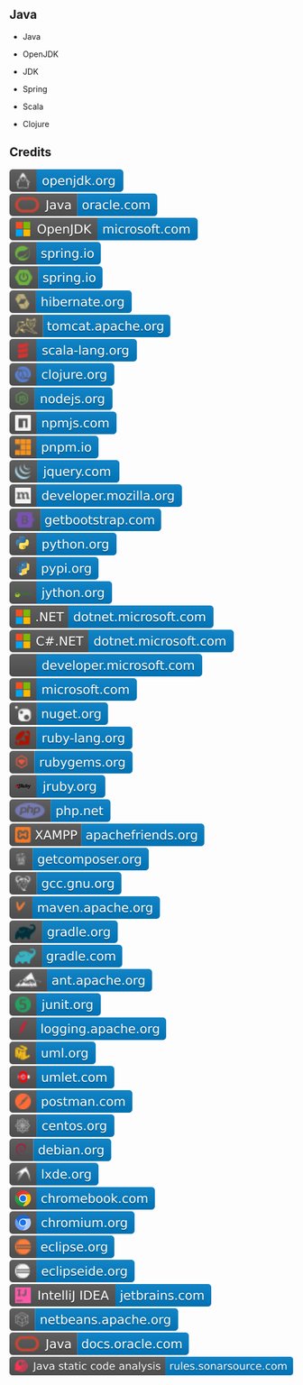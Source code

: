 Java
----

- Java

- OpenJDK

- JDK

- Spring

- Scala

- Clojure

Credits
-------
[![image](
Credits/openjdk.org.svg)](https://openjdk.org/)  
[![image](
Credits/Java-oracle.com.svg)](https://oracle.com/java/)  
[![image](
Credits/OpenJDK-microsoft.com.svg)](https://microsoft.com/openjdk/)<!--[![image](
Credits/java.com.svg)](https://java.com/)  
[![image](
Credits/dev.java.svg)](https://dev.java/)  
[![image](
Credits/inside.java.svg)](https://inside.java/)-->  
[![image](
Credits/spring.io.svg)](https://spring.io/)  
[![image](
Credits/Spring-Boot-spring.io.svg)](https://spring.io/projects/spring-boot/)  
[![image](
Credits/hibernate.org.svg)](https://hibernate.org/)  
[![image](
Credits/tomcat.apache.org.svg)](https://tomcat.apache.org/)  
[![image](
Credits/scala-lang.org.svg)](https://scala-lang.org/)  
[![image](
Credits/clojure.org.svg)](https://clojure.org/)  
[![image](
Credits/nodejs.org.svg)](https://nodejs.org/)  
[![image](
Credits/npmjs.com.svg)](https://npmjs.com/)  
[![image](
Credits/pnpm.io.svg)](https://pnpm.io/)  
[![image](
Credits/jquery.com.svg)](https://jquery.com/)  
[![image](
Credits/developer.mozilla.org.svg)](https://developer.mozilla.org/)  
[![image](
Credits/getbootstrap.com.svg)](https://getbootstrap.com/)  
[![image](
Credits/python.org.svg)](https://python.org/)  
[![image](
Credits/pypi.org.svg)](https://pypi.org/)  
[![image](
Credits/jython.org.svg)](https://jython.org/)  
[![image](
Credits/CS.NET-dotnet.microsoft.com.svg)](https://dotnet.microsoft.com/)  
[![image](
Credits/CS-dotnet.microsoft.com.svg)](https://dotnet.microsoft.com/languages/csharp/)<!--[![image](
Credits/dotnet.microsoft.com.svg)](https://dotnet.microsoft.com/)-->  
[![image](
Credits/developer.microsoft.com.svg)](https://developer.microsoft.com/)  
[![image](
Credits/microsoft.com.svg)](https://microsoft.com/)  
[![image](
Credits/nuget.org.svg)](https://nuget.org/)  
[![image](
Credits/ruby-lang.org.svg)](https://ruby-lang.org/)  
[![image](
Credits/rubygems.org.svg)](https://rubygems.org/)  
[![image](
Credits/jruby.org.svg)](https://jruby.org/)  
[![image](
Credits/php.net.svg)](https://php.net/)  
[![image](
Credits/apachefriends.org.svg)](https://apachefriends.org/)  
[![image](
Credits/getcomposer.org.svg)](https://getcomposer.org/)  
[![image](
Credits/gcc.gnu.org.svg)](https://gcc.gnu.org/)  
[![image](
Credits/maven.apache.org.svg)](https://maven.apache.org/)  
[![image](
Credits/gradle.org.svg)](https://gradle.org/)  
[![image](
Credits/gradle.com.svg)](https://gradle.com/)  
[![image](
Credits/ant.apache.org.svg)](https://ant.apache.org/)  
[![image](
Credits/junit.org.svg)](https://junit.org/)  
[![image](
Credits/logging.apache.org.svg)](https://logging.apache.org/)  
[![image](
Credits/uml.org.svg)](https://uml.org/)  
[![image](
Credits/umlet.com.svg)](https://umlet.com/)  
[![image](
Credits/postman.com.svg)](https://postman.com/)  
[![image](
Credits/centos.org.svg)](https://centos.org/)  
[![image](
Credits/debian.org.svg)](https://debian.org/)  
[![image](
Credits/lxde.org.svg)](https://lxde.org/)  
[![image](
Credits/chromebook.com.svg)](https://chromebook.com/)  
[![image](
Credits/chromium.org.svg)](https://chromium.org/)  
[![image](
Credits/eclipse.org.svg)](https://eclipse.org/)  
[![image](
Credits/eclipseide.org.svg)](https://eclipseide.org/)<!--[![image](
Credits/jetbrains.com.svg)](https://jetbrains.com/)-->   
[![image](
Credits/IntelliJ-IDEA-jetbrains.com.svg)](https://jetbrains.com/idea/)  
[![image](
Credits/netbeans.apache.org.svg)](https://netbeans.apache.org/)  
[![image](
Credits/Java-docs.oracle.com.svg)](https://docs.oracle.com/java/)  
[![image](
Credits/Java-static-code-analysis-rules.sonarsource.com.svg)](https://rules.sonarsource.com/java/)